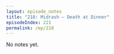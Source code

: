 ```yaml
---
layout: episode_notes
title: "218: Midrash — Death at Dinner"
episodeIndex: 221
permalink: /ep/218
---
```

No notes yet.
